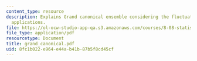```yaml
---
content_type: resource
description: Explains Grand canonical ensemble considering the fluctuations, and its
  applications.
file: https://ol-ocw-studio-app-qa.s3.amazonaws.com/courses/8-08-statistical-physics-ii-spring-2005/8fc1b022e964e44ab41b87b5f8cd45cf_grand_canonical.pdf
file_type: application/pdf
resourcetype: Document
title: grand_canonical.pdf
uid: 8fc1b022-e964-e44a-b41b-87b5f8cd45cf
---
```


